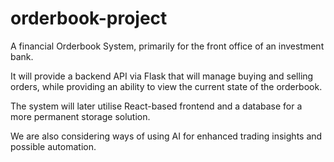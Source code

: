 # orderbook-project

A financial Orderbook System, primarily for the front office of an investment bank.

It will provide a backend API via Flask that will manage buying and selling orders, while providing an ability to view the current state of the orderbook.

The system will later utilise React-based frontend and a database for a more permanent storage solution.

We are also considering ways of using AI for enhanced trading insights and possible automation.
